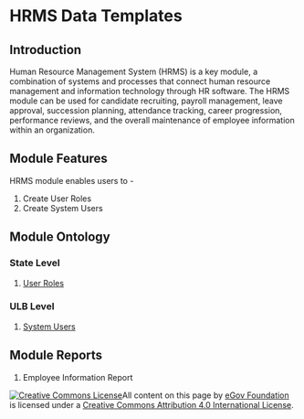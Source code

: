 # HRMS Data Templates

## Introduction

Human Resource Management System \(HRMS\) is a key module, a combination of systems and processes that connect human resource management and information technology through HR software. The HRMS module can be used for candidate recruiting, payroll management, leave approval, succession planning, attendance tracking, career progression, performance reviews, and the overall maintenance of employee information within an organization.

## Module Features

HRMS module enables users to -

1. Create User Roles
2. Create System Users

## Module Ontology

### State Level

1. [User Roles](https://digit-discuss.atlassian.net/wiki/spaces/DO/pages/428769455/User+Roles)

### ULB Level

1. [System Users](https://digit-discuss.atlassian.net/wiki/spaces/DO/pages/428998740/System+Users)

## Module Reports

1. Employee Information Report

[![Creative Commons License](https://i.creativecommons.org/l/by/4.0/80x15.png)​](http://creativecommons.org/licenses/by/4.0/)All content on this page by [eGov Foundation](https://egov.org.in/) is licensed under a [Creative Commons Attribution 4.0 International License](http://creativecommons.org/licenses/by/4.0/).

